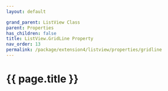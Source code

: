```yaml
---
layout: default

grand_parent: ListView Class
parent: Properties
has_children: false
title: ListView.GridLine Property
nav_order: 13
permalink: /package/extension4/listview/properties/gridline
---
```

# {{ page.title }}
